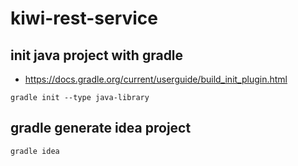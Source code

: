 # kiwi-rest-service

## init java project with gradle
* https://docs.gradle.org/current/userguide/build_init_plugin.html
```
gradle init --type java-library
```

## gradle generate idea project
```
gradle idea
```